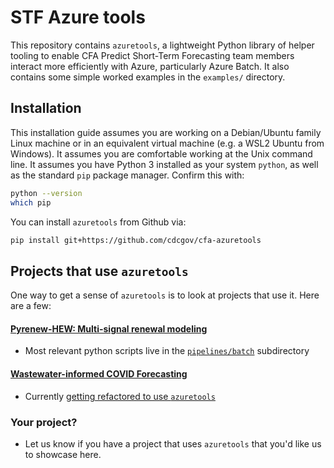 # STF Azure tools

This repository contains `azuretools`, a lightweight Python library of helper tooling to enable CFA Predict Short-Term Forecasting team members interact more efficiently with Azure, particularly Azure Batch. It also contains some simple worked examples in the `examples/` directory.

## Installation

This installation guide assumes you are working on a Debian/Ubuntu family Linux machine or in an equivalent virtual machine (e.g. a WSL2 Ubuntu from Windows). It assumes you are comfortable working at the Unix command line. It assumes you have Python 3 installed as your system `python`, as well as the standard `pip` package manager. Confirm this with:

```bash
python --version
which pip
```

You can install `azuretools` from Github via:

```bash
pip install git+https://github.com/cdcgov/cfa-azuretools
```

## Projects that use `azuretools`
One way to get a sense of `azuretools` is to look at projects that use it. Here are a few:

#### [Pyrenew-HEW: Multi-signal renewal modeling](https://github.com/cdcgov/pyrenew-hew)
- Most relevant python scripts live in the [`pipelines/batch`](https://github.com/CDCgov/pyrenew-hew/tree/main/pipelines/batch) subdirectory

#### [Wastewater-informed COVID Forecasting](https://github.com/cdcgov/wastewater-informed-covid-forecasting)
- Currently [getting refactored to use `azuretools`](https://github.com/CDCgov/wastewater-informed-covid-forecasting/pull/230)

### Your project?
- Let us know if you have a project that uses `azuretools` that you'd like us to showcase here.
